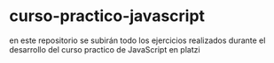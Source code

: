 # curso-practico-javascript
en este repositorio se subirán todo los ejercicios realizados durante el desarrollo del curso practico de JavaScript en platzi
